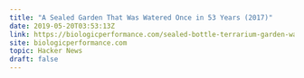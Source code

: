```yaml
---
title: "A Sealed Garden That Was Watered Once in 53 Years (2017)"
date: 2019-05-20T03:53:13Z
link: https://biologicperformance.com/sealed-bottle-terrarium-garden-watered-once-53-years/?utm_medium=RSS&utm_source=hune
site: biologicperformance.com
topic: Hacker News
draft: false
---
```

